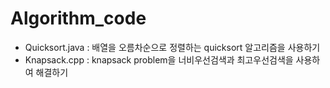 # Algorithm_code
- Quicksort.java : 배열을 오름차순으로 정렬하는 quicksort 알고리즘을 사용하기
- Knapsack.cpp : knapsack problem을 너비우선검색과 최고우선검색을 사용하여 해결하기
